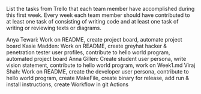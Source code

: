List the tasks from Trello that each team member have accomplished during this first week. 
Every week each team member should have contributed to at least one task of consisting of writing code and at least one task of writing or reviewing texts or diagrams. 

Anya Tewari: Work on README, create project board, automate project board
Kasie Madden: Work on README, create greyhat hacker & penetration tester user profiles, contribute to hello world program, automated project board
Anna Gillen: Create student user persona, write vision statement, contribute to hello world program, work on Week1.md
Viraj Shah: Work on README, create the developer user persona, contribute to hello world program, create MakeFile, create binary for release, add run & install instructions, create Workflow in git Actions
